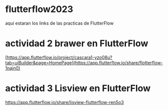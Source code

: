 # flutterflow2023
aqui estaran los links de las practicas de FlutterFlow

# actividad 2 brawer en FlutterFlow
[https://app.flutterflow.io/project/cascara1-yzo08u?tab=uiBuilder&page=HomePage](https://app.flutterflow.io/share/flotterflow-1najn0)

# actividad 3 Lisview en FlutterFlow
https://app.flutterflow.io/share/lisview-flutterflow-ren5o3
